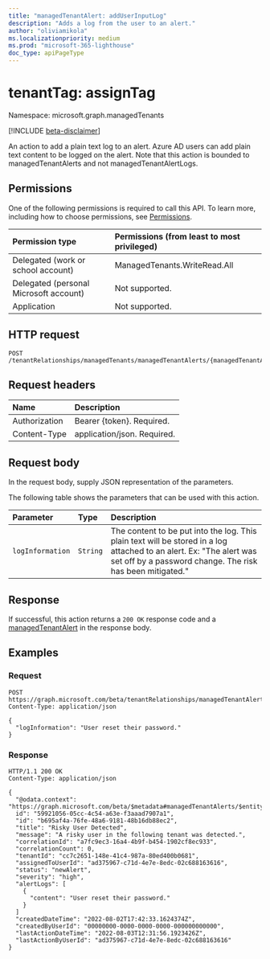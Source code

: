 ```yaml
---
title: "managedTenantAlert: addUserInputLog"
description: "Adds a log from the user to an alert."
author: "oliviamikola"
ms.localizationpriority: medium
ms.prod: "microsoft-365-lighthouse"
doc_type: apiPageType
---
```


# tenantTag: assignTag
Namespace: microsoft.graph.managedTenants

[!INCLUDE [beta-disclaimer](../../includes/beta-disclaimer.md)]

An action to add a plain text log to an alert. Azure AD users can add plain text content to be logged on the alert. Note that this action is bounded to managedTenantAlerts and not managedTenantAlertLogs.

## Permissions
One of the following permissions is required to call this API. To learn more, including how to choose permissions, see [Permissions](/graph/permissions-reference).

|Permission type|Permissions (from least to most privileged)|
|:---|:---|
|Delegated (work or school account)|ManagedTenants.WriteRead.All|
|Delegated (personal Microsoft account)|Not supported.|
|Application|Not supported.|

## HTTP request

<!-- {
  "blockType": "ignored"
}
-->
``` http
POST /tenantRelationships/managedTenants/managedTenantAlerts/{managedTenantAlertId}/addUserInputLog
```

## Request headers
|Name|Description|
|:---|:---|
|Authorization|Bearer {token}. Required.|
|Content-Type|application/json. Required.|

## Request body
In the request body, supply JSON representation of the parameters.

The following table shows the parameters that can be used with this action.

|Parameter|Type|Description|
|:---|:---|:---|
| `logInformation` | `String` | The content to be put into the log. This plain text will be stored in a log attached to an alert. Ex: "The alert was set off by a password change. The risk has been mitigated." |

## Response

If successful, this action returns a `200 OK` response code and a [managedTenantAlert](../resources/managedtenants-managedtenantalert.md) in the response body.

## Examples

### Request

``` http
POST https://graph.microsoft.com/beta/tenantRelationships/managedTenantAlerts/tenantTags/{managedTenantAlertId}/addUserInputLog
Content-Type: application/json

{
  "logInformation": "User reset their password."
}
```

### Response
<!-- {
  "blockType": "response",
  "truncated": true,
  "@odata.type": "microsoft.graph.managedTenants.managedTenantAlert"
}
-->
``` http
HTTP/1.1 200 OK
Content-Type: application/json

{
  "@odata.context": "https://graph.microsoft.com/beta/$metadata#managedTenantAlerts/$entity",
  id": "59921056-05cc-4c54-a63e-f3aaad7907a1",
  "id": "b695af4a-76fe-48a6-9181-48b16db88ec2",
  "title": "Risky User Detected",
  "message": "A risky user in the following tenant was detected.",
  "correlationId": "a7fc9ec3-16a4-4b9f-b454-1902cf8ec933",
  "correlationCount": 0,
  "tenantId": "cc7c2651-148e-41c4-987a-80ed400b0681",
  "assignedToUserId": "ad375967-c71d-4e7e-8edc-02c688163616",
  "status": "newAlert",
  "severity": "high",
  "alertLogs": [
    {
      "content": "User reset their password."
    }
  ]
  "createdDateTime": "2022-08-02T17:42:33.1624374Z",
  "createdByUserId": "00000000-0000-0000-0000-000000000000",
  "lastActionDateTime": "2022-08-03T12:31:56.1923426Z",
  "lastActionByUserId": "ad375967-c71d-4e7e-8edc-02c688163616"
}
```
